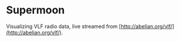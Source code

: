
# Supermoon

Visualizing VLF radio data, live streamed from [http://abelian.org/vlf/](http://abelian.org/vlf/).
